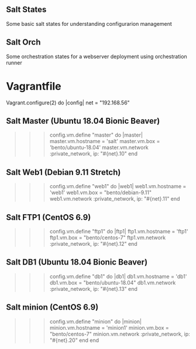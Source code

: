 ## Salt States
Some basic salt states for understanding configurarion management

## Salt Orch
Some orchestration states for a webserver deployment using orchestration runner

# Vagrantfile
 Vagrant.configure(2) do |config|
  net = "192.168.56"
## Salt Master (Ubuntu 18.04 Bionic Beaver)
>>> config.vm.define "master" do |master|
    master.vm.hostname = 'salt'
    master.vm.box = 'bento/ubuntu-18.04'
    master.vm.network :private_network, ip: "#{net}.10"
  end
## Salt Web1 (Debian 9.11 Stretch)
>>> config.vm.define "web1" do |web1|
      web1.vm.hostname = 'web1'
      web1.vm.box = "bento/debian-9.11"
      web1.vm.network :private_network, ip: "#{net}.11"
    end
## Salt FTP1 (CentOS 6.9)
 >>> config.vm.define "ftp1" do |ftp1|
     ftp1.vm.hostname = 'ftp1'
     ftp1.vm.box = "bento/centos-7"
     ftp1.vm.network :private_network, ip: "#{net}.12"
  end
 ## Salt DB1 (Ubuntu 18.04 Bionic Beaver)
 >>> config.vm.define "db1" do |db1|
       db1.vm.hostname = 'db1'
       db1.vm.box = "bento/ubuntu-18.04"
       db1.vm.network :private_network, ip: "#{net}.13"
  end
 ## Salt minion (CentOS 6.9)
 >>> config.vm.define "minion" do |minion|
       minion.vm.hostname = 'minion1'
       minion.vm.box = "bento/centos-7"
       minion.vm.network :private_network, ip: "#{net}.20"
  end
end
